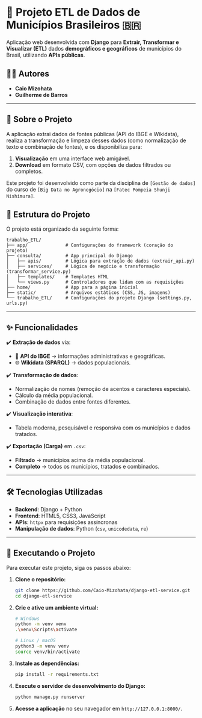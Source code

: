 # 🚀 Projeto ETL de Dados de Municípios Brasileiros 🇧🇷  

Aplicação web desenvolvida com **Django** para **Extrair, Transformar e Visualizar (ETL)** dados **demográficos e geográficos** de municípios do Brasil, utilizando **APIs públicas**.  

## 👨‍💻 Autores
- **Caio Mizohata**
- **Guilherme de Barros**

--- 

## 📖 Sobre o Projeto

A aplicação extrai dados de fontes públicas (API do IBGE e Wikidata), realiza a transformação e limpeza desses dados (como normalização de texto e combinação de fontes), e os disponibiliza para:
1.  **Visualização** em uma interface web amigável.
2.  **Download** em formato CSV, com opções de dados filtrados ou completos.

Este projeto foi desenvolvido como parte da disciplina de `[Gestão de dados]` do curso de `[Big Data no Agronegócio]` na `[Fatec Pompeia Shunji Nishimura]`.

## 📂 Estrutura do Projeto

O projeto está organizado da seguinte forma:

```
trabalho_ETL/
├── app/              # Configurações do framework (coração do projeto)
├── consulta/         # App principal do Django
│   ├── apis/         # Lógica para extração de dados (extrair_api.py)
│   ├── services/     # Lógica de negócio e transformação (transformar_service.py)
│   ├── templates/    # Templates HTML
│   └── views.py      # Controladores que lidam com as requisições
├── home/             # App para a página inicial
├── static/           # Arquivos estáticos (CSS, JS, imagens)
└── trabalho_ETL/     # Configurações do projeto Django (settings.py, urls.py)
```
---

## ✨ Funcionalidades  

✔️ **Extração de dados** via:  
- 📡 **API do IBGE** → informações administrativas e geográficas.  
- 🌐 **Wikidata (SPARQL)** → dados populacionais.  

✔️ **Transformação de dados**:  
- Normalização de nomes (remoção de acentos e caracteres especiais).  
- Cálculo da média populacional.  
- Combinação de dados entre fontes diferentes.  

✔️ **Visualização interativa**:  
- Tabela moderna, pesquisável e responsiva com os municípios e dados tratados.  

✔️ **Exportação (Carga)** em `.csv`:  
- **Filtrado** → municípios acima da média populacional.  
- **Completo** → todos os municípios, tratados e combinados.  

---

## 🛠️ Tecnologias Utilizadas  

- **Backend**: Django + Python  
- **Frontend**: HTML5, CSS3, JavaScript  
- **APIs**: `httpx` para requisições assíncronas  
- **Manipulação de dados**: Python (`csv`, `unicodedata`, `re`)  

---

## 🚀 Executando o Projeto

Para executar este projeto, siga os passos abaixo:

1.  **Clone o repositório:**
    ```bash
    git clone https://github.com/Caio-Mizohata/django-etl-service.git
    cd django-etl-service
    ```

2.  **Crie e ative um ambiente virtual:**
    ```bash
    # Windows
    python -m venv venv
    .\venv\Scripts\activate

    # Linux / macOS
    python3 -m venv venv
    source venv/bin/activate
    ```

3.  **Instale as dependências:**
    ```bash
    pip install -r requirements.txt
    ```

4.  **Execute o servidor de desenvolvimento do Django:**
    ```bash
    python manage.py runserver
    ```

5.  **Acesse a aplicação** no seu navegador em `http://127.0.0.1:8000/`.
